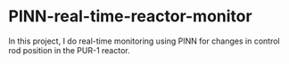 # PINN-real-time-reactor-monitor
In this project, I do real-time monitoring using PINN for changes in control rod position in the PUR-1 reactor.
